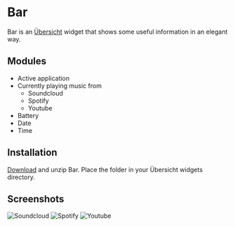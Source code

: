 
# Bar

Bar is an [Übersicht](https://github.com/felixhageloh/uebersicht) widget that shows some useful information in an elegant way.


## Modules
- Active application
- Currently playing music from
  - Soundcloud
  - Spotify
  - Youtube
- Battery
- Date
- Time

## Installation
[Download](/callahanrts/bar/archive/master.zip) and unzip Bar. Place the folder in your Übersicht widgets directory.

## Screenshots
![Soundcloud](http://i.imgur.com/ENprGEy.png)
![Spotify](http://i.imgur.com/HGJj6iR.png)
![Youtube](http://i.imgur.com/5dqSypY.png)
